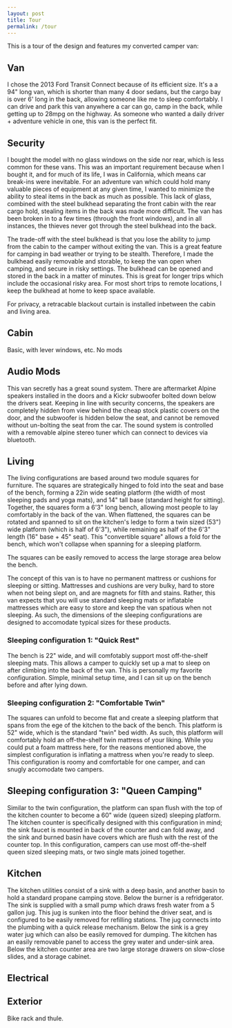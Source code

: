 ```yaml
---
layout: post
title: Tour
permalink: /tour
---
```


This is a tour of the design and features my converted camper van:

## Van

I chose the 2013 Ford Transit Connect because of its efficient size. It's a a 94" long van, which is shorter than many 4 door sedans, but the cargo bay is over 6' long in the back, allowing someone like me to sleep comfortably. I can drive and park this van anywhere a car can go, camp in the back, while getting up to 28mpg on the highway. As someone who wanted a daily driver + adventure vehicle in one, this van is the perfect fit.

## Security

I bought the model with no glass windows on the side nor rear, which is less common for these vans. This was an important requirement because when I bought it, and for much of its life, I was in California, which means car break-ins were inevitable. For an adventure van which could hold many valuable pieces of equipment at any given time, I wanted to minimize the ability to steal items in the back as much as possible. This lack of glass, combined with the steel bulkhead separating the front cabin with the rear cargo hold, stealing items in the back was made more difficult. The van has been broken in to a few times (through the front windows), and in all instances, the thieves never got through the steel bulkhead into the back.

The trade-off with the steel bulkhead is that you lose the ability to jump from the cabin to the camper without exiting the van. This is a great feature for camping in bad weather or trying to be stealth. Therefore, I made the bulkhead easily removable and storable, to keep the van open when camping, and secure in risky settings. The bulkhead can be opened and stored in the back in a matter of minutes. This is great for longer trips which include the occasional risky area. For most short trips to remote locations, I keep the bulkhead at home to keep space available.

For privacy, a retracable blackout curtain is installed inbetween the cabin and living area.

## Cabin
Basic, with lever windows, etc. No mods

## Audio Mods

This van secretly has a great sound system. There are aftermarket Alpine speakers installed in the doors and a Kickr subwoofer bolted down below the drivers seat. Keeping in line with security concerns, the speakers are completely hidden from view behind the cheap stock plastic covers on the door, and the subwoofer is hidden below the seat, and cannot be removed without un-bolting the seat from the car. The sound system is controlled with a removable alpine stereo tuner which can connect to devices via bluetooth.

## Living

The living configurations are based around two module squares for furniture. The squares are strategically hinged to fold into the seat and base of the bench, forming a 22in wide seating platform (the width of most sleeping pads and yoga mats), and 14" tall base (standard height for sitting). Together, the squares form a 6'3" long bench, allowing most people to lay comfortably in the back of the van. When flattened, the squares can be rotated and spanned to sit on the kitchen's ledge to form a twin sized (53") wide platform (which is half of 6'3"), while remaining as half of the 6'3" length (16" base + 45" seat). This "convertible square" allows a fold for the bench, which won't collapse when spanning for a sleeping platform.

The squares can be easily removed to access the large storage area below the bench.

The concept of this van is to have no permanent mattress or cushions for sleeping or sitting. Mattresses and cushions are very bulky, hard to store when not being slept on, and are magnets for filth and stains. Rather, this van expects that you will use standard sleeping mats or inflatable mattresses which are easy to store and keep the van spatious when not sleeping. As such, the dimensions of the sleeping configurations are designed to accomodate typical sizes for these products.

### Sleeping configuration 1: "Quick Rest"

The bench is 22" wide, and will comfotably support most off-the-shelf sleeping mats. This allows a camper to quickly set up a mat to sleep on after climbing into the back of the van. This is personally my favorite configuration. Simple, minimal setup time, and I can sit up on the bench before and after lying down. 

### Sleeping configuration 2: "Comfortable Twin"

The squares can unfold to become flat and create a sleeping platform that spans from the ege of the kitchen to the back of the bench. This platform is 52" wide, which is the standard "twin" bed width. As such, this platform will comfortably hold an off-the-shelf twin mattress of your liking. While you could put a foam mattress here, for the reasons mentioned above, the simplest configuration is inflating a mattress when you're ready to sleep. This configuration is roomy and comfortable for one camper, and can snugly accomodate two campers.

## Sleeping configuration 3: "Queen Camping"

Similar to the twin configuration, the platform can span flush with the top of the kitchen counter to become a 60" wide (queen sized) sleeping platform. The kitchen counter is specifically designed with this configuration in mind; the sink faucet is mounted in back of the counter and can fold away, and the sink and burned basin have covers which are flush with the rest of the counter top. In this configuration, campers can use most off-the-shelf queen sized sleeping mats, or two single mats joined together.

## Kitchen

The kitchen utilities consist of a sink with a deep basin, and another basin to hold a standard propane camping stove. Below the burner is a refridgerator. The sink is supplied with a small pump which draws fresh water from a 5 gallon jug. This jug is sunken into the floor behind the driver seat, and is configured to be easily removed for refilling stations. The jug connects into the plumbing with a quick release mechanism. Below the sink is a grey water jug which can also be easily removed for dumping. The kitchen has an easily removable panel to access the grey water and under-sink area. Below the kitchen counter area are two large storage drawers on slow-close slides, and a storage cabinet.

## Electrical



## Exterior

Bike rack and thule.